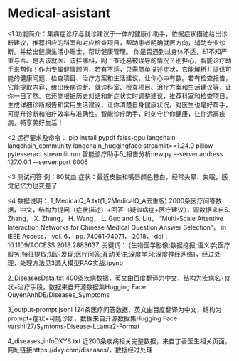 # Medical-asistant
<1 功能简介：集病症诊疗与就诊建议于一体的健康小助手，依据症状描述给出诊断建议，推荐相应的科室和对应检查项目，帮助患者明确就医方向，辅助专业诊断。并给出健康生活小贴士，帮助健康管理。
 你是否遇到过身体不适，却不知严重与否、是否该就医、该挂哪科，网上查还易被误导的情况？别担心，智能诊疗助手来帮你！作为专属健康顾问，若有不适，只需简单描述症状，它能解析并提供可能的健康问题、检查项目、治疗方案和生活建议，让你心中有数。若有检查报告，它能提取内容，给出疾病诊断、就诊科室、检查项目、治疗方案和生活建议等，让你一目了然。它还能根据历史对话和新症状实时调整建议，推荐科室和检查项目，生成详细诊断报告和实用生活建议，让你清楚自身健康状况。对医生也是好帮手，可提升诊断和治疗效率与准确性。智能诊疗助手，时刻守护你健康，让你远离疾病，畅享美好生活！

<2 运行要求及命令：
pip install pypdf faiss-gpu langchain langchain_community langchain_huggingface streamlit==1.24.0 pillow pytesseract 
streamlit run 智能诊疗助手5_报告分析new.py --server.address 127.0.0.1 --server.port 6006

<3 测试问答
例：80贫血
症状：最近皮肤和嘴唇颜色苍白，经常头晕、失眠，感觉记忆力也变差了

<4 数据说明：
  1_MedicalQ_A.txt(1_2MedicalQ_A去重版) 2000条医疗问答数据，中文，结构为提问（症状描述）+回答（疑似病症+医疗建议），源数据来自S. Zhang， X. Zhang， H. Wang， L. Guo and S. Liu， “Multi-Scale Attentive Interaction Networks for Chinese Medical Question Answer Selection”， in IEEE Access， vol. 6， pp. 74061-74071， 2018， doi： 10.1109/ACCESS.2018.2883637. 关键词： {生物医学影像;数据挖掘;语义学;医疗服务;特征提取;知识发现;医疗问答;互动关注;深度学习;深度神经网络}，经过处理，处理方法见3源大模型RAG实战.ipynb
  
  2_DiseasesData.txt 400条疾病数据，英文由百度翻译为中文，结构为疾病名+症状+治疗手段，数据来自开源数据集Hugging Face QuyenAnhDE/Diseases_Symptoms
  
  3_output-prompt.jsonl 124条医疗问答数据，英文由百度翻译为中文，结构为prompt+症状+可能诊断，数据来自开源数据集Hugging Face varshil27/Symtoms-Disease-LLama2-Format
  
  4_diseases_infoDXYS.txt 近200条疾病相关完整数据，来自丁香医生相关页面，网址链接https://dxy.com/diseases/，数据经过处理
